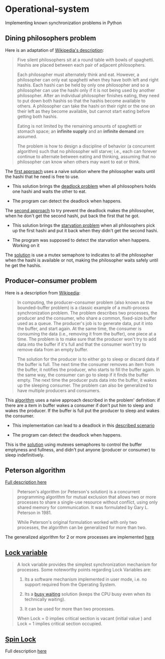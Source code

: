 # Operational-system
Implementing known synchronization problems in Python 

## Dining philosophers problem

Here is an adaptation of [Wikipedia's description](https://en.wikipedia.org/wiki/Dining_philosophers_problem): 
    

> Five silent philosophers sit at a round table with bowls of spaghetti. Hashis are placed between each pair of adjacent philosophers.
> 
> Each philosopher must alternately think and eat. However, a philosopher can only eat spaghetti when they have both left and right hashis. Each hashi can be held by only one philosopher and so a philosopher can use the hashi only if it is not being used by another philosopher. After an individual philosopher finishes eating, they need to put down both hashis so that the hashis become available to others. A philosopher can take the hashi on their right or the one on their left as they become available, but cannot start eating before getting both hashis.
> 
> Eating is not limited by the remaining amounts of spaghetti or stomach space; an **infinite supply** and an **infinite demand** are assumed.
> 
> The problem is how to design a discipline of behavior (a concurrent algorithm) such that no philosopher will starve; i.e., each can forever continue to alternate between eating and thinking, assuming that no philosopher can know when others may want to eat or think. 
> 

The [first approach](philosofer-dinner-first-approach.py) uses a naive solution where the philosopher waits until the hashi that he need is free to use.

- This solution brings the [deadlock problem](https://en.wikipedia.org/wiki/Deadlock) when all philosophers holds one hashi and waits the other to eat. 

- The program can detect the deadlock when happens.

The [second approach](philosofer-dinner-second-approach.py) to try prevent the deadlock makes the philosopher, when he don't get the second hashi, put back the first that he got.

- This solution brings the [starvation problem](https://en.wikipedia.org/wiki/Starvation_(computer_science)) when all philosophers pick up the first hashi and put it back when they didn't get the second hashi.

- The program was supposed to detect the starvation when happens. Working on it

The [solution](philosofer-dinner-sync-solution.py) is use a mutex semaphore to indicates to all the philosopher when the hashi is available or not, making the philosopher waits safely until he get the hashis. 

## Producer–consumer problem

Here is a description from [Wikipedia](https://en.wikipedia.org/wiki/Producer%E2%80%93consumer_problem):

> In computing, the producer–consumer problem (also known as the bounded-buffer problem) is a classic example of a multi-process synchronization problem. The problem describes two processes, the producer and the consumer, who share a common, fixed-size buffer used as a queue. The producer's job is to generate data, put it into the buffer, and start again. At the same time, the consumer is consuming the data (i.e., removing it from the buffer), one piece at a time. The problem is to make sure that the producer won't try to add data into the buffer if it's full and that the consumer won't try to remove data from an empty buffer.
>
> The solution for the producer is to either go to sleep or discard data if the buffer is full. The next time the consumer removes an item from the buffer, it notifies the producer, who starts to fill the buffer again. In the same way, the consumer can go to sleep if it finds the buffer empty. The next time the producer puts data into the buffer, it wakes up the sleeping consumer.
> The problem can also be generalized to have multiple producers and consumers. 

This [algorithm](producer-consumer-problem.py) uses a naive approach described in the problem' definition: if there are a item in buffer wakes a consumer if don't put him to sleep and wakes the producer. If the buffer is full put the producer to sleep and wakes the consumer.

- This implementation can lead to a deadlock in this [described scenario](https://en.wikipedia.org/wiki/Producer%E2%80%93consumer_problem#Inadequate_implementation)

- The program can detect the deadlock when happens.

This is the [solution](producer-consumer-sync-solution.py) using mutexes semaphores to control the buffer emptyness and fullness, and didn't put anyone (producer or consumer) to sleep indefinitively.

## Peterson algorithm

[Full description here](https://en.wikipedia.org/wiki/Peterson%27s_algorithm#The_algorithm)

> Peterson's algorithm (or Peterson's solution) is a concurrent programming algorithm for mutual exclusion that allows two or more processes to share a single-use resource without conflict, using only shared memory for communication. It was formulated by Gary L. Peterson in 1981.
>
> While Peterson's original formulation worked with only two processes, the algorithm can be generalized for more than two.

The generalized algorithm for 2 or more processes are implemented [here](peterson-algorithm.py)

## [Lock variable](lock-variable.py)

> A lock variable provides the simplest synchronization mechanism for processes. Some noteworthy points regarding Lock Variables are:
>
>   1. Its a software mechanism implemented in user mode, i.e. no support required from the Operating System.
>
>   2. Its a [busy waiting](https://en.wikipedia.org/wiki/Busy_waiting) solution (keeps the CPU busy even when its technically waiting).
>
>   3. It can be used for more than two processes.
> 
> When Lock = 0 implies critical section is vacant (initial value ) and Lock = 1 implies critical section occupied.

## [Spin Lock](spin-lock.py)

Full description [here](https://en.wikipedia.org/wiki/Spinlock)
